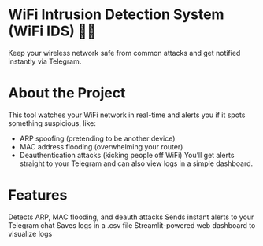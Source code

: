# WiFi Intrusion Detection System (WiFi IDS) 🚨📡
Keep your wireless network safe from common attacks and get notified instantly via Telegram.

# About the Project
This tool watches your WiFi network in real-time and alerts you if it spots something suspicious, like:
 - ARP spoofing (pretending to be another device)
 - MAC address flooding (overwhelming your router)
 - Deauthentication attacks (kicking people off WiFi)
You’ll get alerts straight to your Telegram and can also view logs in a simple dashboard.

# Features
Detects ARP, MAC flooding, and deauth attacks
Sends instant alerts to your Telegram chat
Saves logs in a .csv file
Streamlit-powered web dashboard to visualize logs
